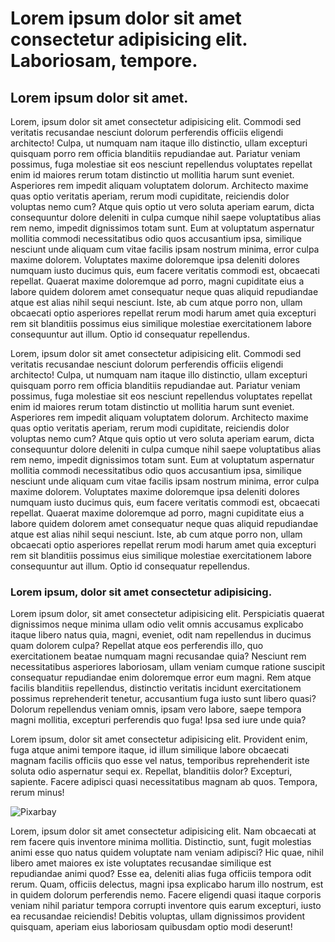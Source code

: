 # Lorem ipsum dolor sit amet consectetur adipisicing elit. Laboriosam, tempore.

## Lorem ipsum dolor sit amet.

Lorem, ipsum dolor sit amet consectetur adipisicing elit. Commodi sed veritatis recusandae nesciunt dolorum perferendis officiis eligendi architecto! Culpa, ut numquam nam itaque illo distinctio, ullam excepturi quisquam porro rem officia blanditiis repudiandae aut. Pariatur veniam possimus, fuga molestiae sit eos nesciunt repellendus voluptates repellat enim id maiores rerum totam distinctio ut mollitia harum sunt eveniet. Asperiores rem impedit aliquam voluptatem dolorum. Architecto maxime quas optio veritatis aperiam, rerum modi cupiditate, reiciendis dolor voluptas nemo cum? Atque quis optio ut vero soluta aperiam earum, dicta consequuntur dolore deleniti in culpa cumque nihil saepe voluptatibus alias rem nemo, impedit dignissimos totam sunt. Eum at voluptatum aspernatur mollitia commodi necessitatibus odio quos accusantium ipsa, similique nesciunt unde aliquam cum vitae facilis ipsam nostrum minima, error culpa maxime dolorem. Voluptates maxime doloremque ipsa deleniti dolores numquam iusto ducimus quis, eum facere veritatis commodi est, obcaecati repellat. Quaerat maxime doloremque ad porro, magni cupiditate eius a labore quidem dolorem amet consequatur neque quas aliquid repudiandae atque est alias nihil sequi nesciunt. Iste, ab cum atque porro non, ullam obcaecati optio asperiores repellat rerum modi harum amet quia excepturi rem sit blanditiis possimus eius similique molestiae exercitationem labore consequuntur aut illum. Optio id consequatur repellendus.

Lorem, ipsum dolor sit amet consectetur adipisicing elit. Commodi sed veritatis recusandae nesciunt dolorum perferendis officiis eligendi architecto! Culpa, ut numquam nam itaque illo distinctio, ullam excepturi quisquam porro rem officia blanditiis repudiandae aut. Pariatur veniam possimus, fuga molestiae sit eos nesciunt repellendus voluptates repellat enim id maiores rerum totam distinctio ut mollitia harum sunt eveniet. Asperiores rem impedit aliquam voluptatem dolorum. Architecto maxime quas optio veritatis aperiam, rerum modi cupiditate, reiciendis dolor voluptas nemo cum? Atque quis optio ut vero soluta aperiam earum, dicta consequuntur dolore deleniti in culpa cumque nihil saepe voluptatibus alias rem nemo, impedit dignissimos totam sunt. Eum at voluptatum aspernatur mollitia commodi necessitatibus odio quos accusantium ipsa, similique nesciunt unde aliquam cum vitae facilis ipsam nostrum minima, error culpa maxime dolorem. Voluptates maxime doloremque ipsa deleniti dolores numquam iusto ducimus quis, eum facere veritatis commodi est, obcaecati repellat. Quaerat maxime doloremque ad porro, magni cupiditate eius a labore quidem dolorem amet consequatur neque quas aliquid repudiandae atque est alias nihil sequi nesciunt. Iste, ab cum atque porro non, ullam obcaecati optio asperiores repellat rerum modi harum amet quia excepturi rem sit blanditiis possimus eius similique molestiae exercitationem labore consequuntur aut illum. Optio id consequatur repellendus.

### Lorem ipsum, dolor sit amet consectetur adipisicing.

Lorem ipsum dolor, sit amet consectetur adipisicing elit. Perspiciatis quaerat dignissimos neque minima ullam odio velit omnis accusamus explicabo itaque libero natus quia, magni, eveniet, odit nam repellendus in ducimus quam dolorem culpa? Repellat atque eos perferendis illo, quo exercitationem beatae numquam magni recusandae quia? Nesciunt rem necessitatibus asperiores laboriosam, ullam veniam cumque ratione suscipit consequatur repudiandae enim doloremque error eum magni. Rem atque facilis blanditiis repellendus, distinctio veritatis incidunt exercitationem possimus reprehenderit tenetur, accusantium fuga iusto sunt libero quasi? Dolorum repellendus veniam omnis, ipsam vero labore, saepe tempora magni mollitia, excepturi perferendis quo fuga! Ipsa sed iure unde quia?

Lorem ipsum, dolor sit amet consectetur adipisicing elit. Provident enim, fuga atque animi tempore itaque, id illum similique labore obcaecati magnam facilis officiis quo esse vel natus, temporibus reprehenderit iste soluta odio aspernatur sequi ex. Repellat, blanditiis dolor? Excepturi, sapiente. Facere adipisci quasi necessitatibus magnam ab quos. Tempora, rerum minus!

![Pixarbay](https://cdn.pixabay.com/photo/2015/04/23/22/00/tree-736885__480.jpg)

Lorem, ipsum dolor sit amet consectetur adipisicing elit. Nam obcaecati at rem facere quis inventore minima mollitia. Distinctio, sunt, fugit molestias animi esse quo natus quidem voluptate nam veniam adipisci? Hic quae, nihil libero amet maiores ex iste voluptates recusandae similique est repudiandae animi quod? Esse ea, deleniti alias fuga officiis tempora odit rerum. Quam, officiis delectus, magni ipsa explicabo harum illo nostrum, est in quidem dolorum perferendis nemo. Facere eligendi quasi itaque corporis veniam nihil pariatur tempora corrupti inventore quis earum excepturi, iusto ea recusandae reiciendis! Debitis voluptas, ullam dignissimos provident quisquam, aperiam eius laboriosam quibusdam optio modi deserunt! 
